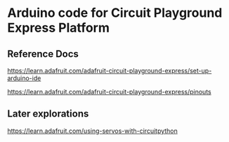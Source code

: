 # Arduino code for Circuit Playground Express Platform

## Reference Docs

https://learn.adafruit.com/adafruit-circuit-playground-express/set-up-arduino-ide

https://learn.adafruit.com/adafruit-circuit-playground-express/pinouts

## Later explorations

https://learn.adafruit.com/using-servos-with-circuitpython
